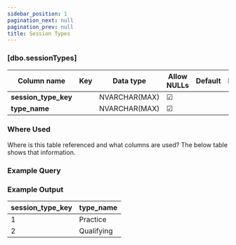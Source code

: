 ```yaml
---
sidebar_position: 1
pagination_next: null
pagination_prev: null
title: Session Types
---
```


### [dbo.sessionTypes]
| Column name | Key | Data type | Allow NULLs | Default | Description |
| ------- | ------- | ------- | ------- | ------- | ------- |
| **session_type_key** |  | NVARCHAR(MAX) | ☑ |  |  | 
| **type_name** |  | NVARCHAR(MAX) | ☑ |  |  | 

### Where Used
Where is this table referenced and what columns are used? The below table shows that information.

### Example Query

### Example Output

 |**session_type_key**|**type_name**|  
 |---|---|  
 |1|Practice|  
 |2|Qualifying| 